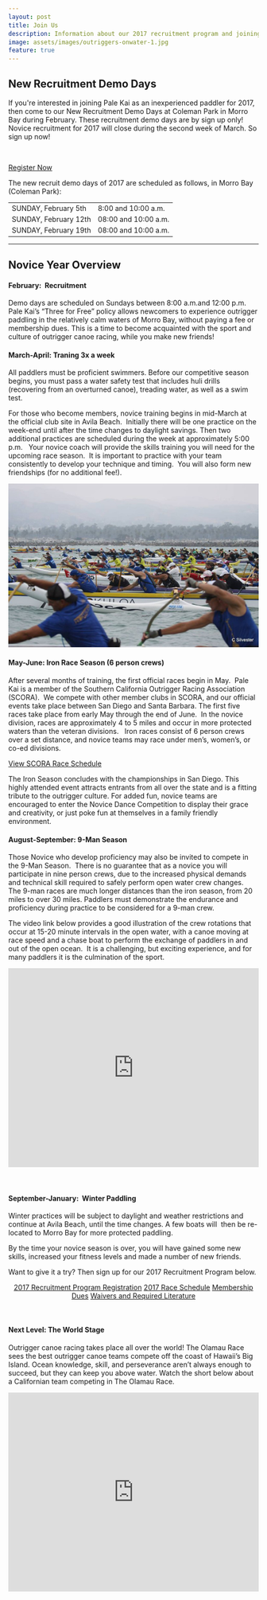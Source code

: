 ```yaml
---
layout: post
title: Join Us
description: Information about our 2017 recruitment program and joining Pale Kai Outrigger
image: assets/images/outriggers-onwater-1.jpg
feature: true
---
```

<!--
<div class="row">
	
	<div class="4u 12u$(medium)">
		<h3>We Race</h3>
		<p>Pale Kai is a member of SCORA and races Iron, Sprint, and 9 Man Seasons.
	</p>
	</div>
	<div class="4u 12u$(medium)">
		<h3>We Play</h3>
		<p>Pale Kai offers many opportunities to train hard and have a great time making life-long Na Hoaloha.</p>
	</div>
	<div class="4u$ 12u$(medium)">
		<h3>We Paddle</h3>
		<p>Novice training starts in January. Team practice is 3x a week beginning in March.</p>
	</div>
</div>
<hr/>
-->
<h2>New Recruitment Demo Days</h2>
<div class="row">
	<div class="6u 12u$(small)">
		<p>If you're interested in joining Pale Kai as an inexperienced paddler for 2017, then come to our New Recruitment Demo Days at Coleman Park in Morro Bay during February. These recruitment demo days are by sign up only! Novice recruitment for 2017 will close during the second week of March. So sign up now!
		</p>
		<br/>
		<p>
		<a href="/recruitment-registration/" class="button big">Register Now</a>
		</p>
	</div>
	<div class="6u 12u$(small)">
	<p>
		The new recruit demo days of 2017 are scheduled as follows, in Morro Bay (Coleman Park):
	</p>
		<div class="table-wrapper">
			<table class="alt">
				<tbody>
					<tr>
						<td>SUNDAY, February 5th</td>
						<td>8:00 and 10:00 a.m.</td>
					</tr>
					<tr>
						<td>SUNDAY, February 12th</td>
						<td>08:00 and 10:00 a.m.</td>
					</tr>
					<tr>
						<td>SUNDAY, February 19th</td>
						<td>08:00 and 10:00 a.m.</td>
					</tr>
				</tbody>
			</table>
		</div>
	</div>
</div>
<hr class="major" />


<h2>Novice Year Overview</h2>
<h4>February:  Recruitment </h4>

<p>Demo days are scheduled on Sundays between 8:00 a.m.and 12:00 p.m. Pale Kai’s “Three for Free” policy allows newcomers to experience outrigger paddling in the relatively calm waters of Morro Bay, without paying a fee or membership dues. This is a time to become acquainted with the sport and culture of outrigger canoe racing, while you make new friends!</p>
<h4>March-April: Traning 3x a week</h4>
<p>All paddlers must be proficient swimmers. Before our competitive season begins, you must pass a water safety test that includes huli drills (recovering from an overturned canoe), treading water, as well as a swim test.</p>
<p>For those who become members, novice training begins in mid-March at the official club site in Avila Beach.  Initially there will be one practice on the week-end until after the time changes to daylight savings. Then two additional practices are scheduled during the week at approximately 5:00 p.m.   Your novice coach will provide the skills training you will need for the upcoming race season.  It is important to practice with your team consistently to develop your technique and timing.  You will also form new friendships (for no additional fee!).
</p>
<img src="/assets/images/outrigger-race-1.jpg" class="image right">
<h4>May-June: Iron Race Season (6 person crews)</h4>
<p>
After several months of training, the first official races begin in May.  Pale Kai is a member of the Southern California Outrigger Racing Association (SCORA).  We compete with other member clubs in SCORA, and our official events take place between San Diego and Santa Barbara. The first five races take place from early May through the end of June.  In the novice division, races are approximately 4 to 5 miles and occur in more protected waters than the veteran divisions.   Iron races consist of 6 person crews over a set distance, and novice teams may race under men’s, women’s, or co-ed divisions.
</p>
<a href="/race-schedule/" class="button">View SCORA Race Schedule</a>
<p>The Iron Season concludes with the championships in San Diego. This highly attended event attracts entrants from all over the state and is a fitting tribute to the outrigger culture. For added fun, novice teams are encouraged to enter the Novice Dance Competition to display their grace and creativity, or just poke fun at themselves in a family friendly environment.
</p>
<h4>August-September: 9-Man Season</h4>
<p>
Those Novice who develop proficiency may also be invited to compete in the 9-Man Season.  There is no guarantee that as a novice you will participate in nine person crews, due to the increased physical demands and technical skill required to safely perform open water crew changes.  The 9-man races are much longer distances than the iron season, from 20 miles to over 30 miles. Paddlers must demonstrate the endurance and proficiency during practice to be considered for a 9-man crew.
<p>
<p>The video link below provides a good illustration of the crew rotations that occur at 15-20 minute intervals in the open water, with a canoe moving at race speed and a chase boat to perform the exchange of paddlers in and out of the open ocean.  It is a challenging, but exciting experience, and for many paddlers it is the culmination of the sport. 
</p>

<iframe width="100%" height="400" src="https://www.youtube.com/embed/4R1pwH9XoRs" frameborder="0" allowfullscreen></iframe>
<p>&nbsp;</p>
<h4>September-January:  Winter Paddling</h4>
<p>Winter practices will be subject to daylight and weather restrictions and continue at Avila Beach, until the time changes. A few boats will  then be re-located to Morro Bay for more protected paddling.  
</p>
<p>By the time your novice season is over, you will have gained some new skills, increased your fitness levels and made a number of new friends.
</p>
<p>
Want to give it a try? Then sign up for our 2017 Recruitment Program below. 
</p>

<center>
	<a href="/recruitment-registration/" class="button big fit">2017 Recruitment Program Registration</a>
	<a href="/race-schedule/" class="button small">2017 Race Schedule</a>
	<a href="/membership/" class="button small">Membership Dues</a>
	<a href="/membership/" class="button small">Waivers and Required Literature</a>
</center>
<p>&nbsp;</p>


<h4>Next Level: The World Stage</h4>

<p>Outrigger canoe racing takes place all over the world! The Olamau Race sees the best outrigger canoe teams compete off the coast of Hawaii’s Big Island. Ocean knowledge, skill, and perseverance aren’t always enough to succeed, but they can keep you above water. Watch the short below about a Californian team competing in The Olamau Race.</p>
<iframe width="100%" height="400" src="https://www.youtube.com/embed/u-lGBRTvQzU" frameborder="0" allowfullscreen></iframe>



